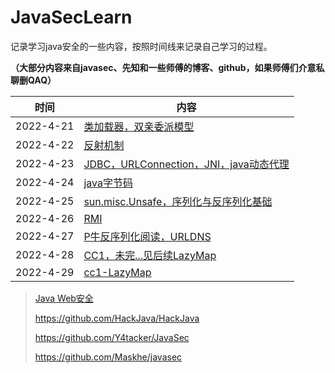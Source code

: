 # JavaSecLearn



记录学习java安全的一些内容，按照时间线来记录自己学习的过程。

**（大部分内容来自javasec、先知和一些师傅的博客、github，如果师傅们介意私聊删QAQ）**

| 时间      | 内容                                   |
| --------- | -------------------------------------- |
| 2022-4-21 | [类加载器，双亲委派模型](https://github.com/Ghostasky/JavaSecLearn/tree/main/2022-4-21) |
| 2022-4-22 | [反射机制](https://github.com/Ghostasky/JavaSecLearn/tree/main/2022-4-22) |
| 2022-4-23 | [JDBC，URLConnection，JNI，java动态代理](https://github.com/Ghostasky/JavaSecLearn/tree/main/2022-4-23) |
| 2022-4-24 | [java字节码](https://github.com/Ghostasky/JavaSecLearn/tree/main/2022-4-24) |
| 2022-4-25 | [sun.misc.Unsafe，序列化与反序列化基础](https://github.com/Ghostasky/JavaSecLearn/tree/main/2022-4-25) |
| 2022-4-26 | [RMI](https://github.com/Ghostasky/JavaSecLearn/tree/main/2022-4-26) |
| 2022-4-27 | [P牛反序列化阅读，URLDNS](https://github.com/Ghostasky/JavaSecLearn/tree/main/2022-4-27) |
| 2022-4-28| [CC1，未完...见后续LazyMap](https://github.com/Ghostasky/JavaSecLearn/tree/main/2022-4-28) |
| 2022-4-29 | [cc1-LazyMap](https://github.com/Ghostasky/JavaSecLearn/tree/main/2022-4-29) |




>   [Java Web安全](https://javasec.org/javase/)
>
>   https://github.com/HackJava/HackJava
>
>   https://github.com/Y4tacker/JavaSec
>
>   https://github.com/Maskhe/javasec

